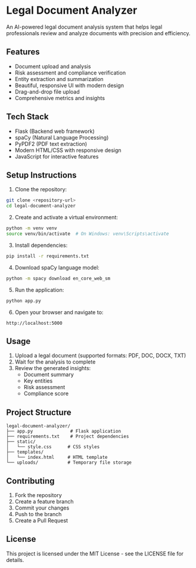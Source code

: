 # Legal Document Analyzer

An AI-powered legal document analysis system that helps legal professionals review and analyze documents with precision and efficiency.

## Features

- Document upload and analysis
- Risk assessment and compliance verification
- Entity extraction and summarization
- Beautiful, responsive UI with modern design
- Drag-and-drop file upload
- Comprehensive metrics and insights

## Tech Stack

- Flask (Backend web framework)
- spaCy (Natural Language Processing)
- PyPDF2 (PDF text extraction)
- Modern HTML/CSS with responsive design
- JavaScript for interactive features

## Setup Instructions

1. Clone the repository:
```bash
git clone <repository-url>
cd legal-document-analyzer
```

2. Create and activate a virtual environment:
```bash
python -m venv venv
source venv/bin/activate  # On Windows: venv\Scripts\activate
```

3. Install dependencies:
```bash
pip install -r requirements.txt
```

4. Download spaCy language model:
```bash
python -m spacy download en_core_web_sm
```

5. Run the application:
```bash
python app.py
```

6. Open your browser and navigate to:
```
http://localhost:5000
```

## Usage

1. Upload a legal document (supported formats: PDF, DOC, DOCX, TXT)
2. Wait for the analysis to complete
3. Review the generated insights:
   - Document summary
   - Key entities
   - Risk assessment
   - Compliance score

## Project Structure

```
legal-document-analyzer/
├── app.py              # Flask application
├── requirements.txt    # Project dependencies
├── static/
│   └── style.css      # CSS styles
├── templates/
│   └── index.html     # HTML template
└── uploads/           # Temporary file storage
```

## Contributing

1. Fork the repository
2. Create a feature branch
3. Commit your changes
4. Push to the branch
5. Create a Pull Request

## License

This project is licensed under the MIT License - see the LICENSE file for details. 